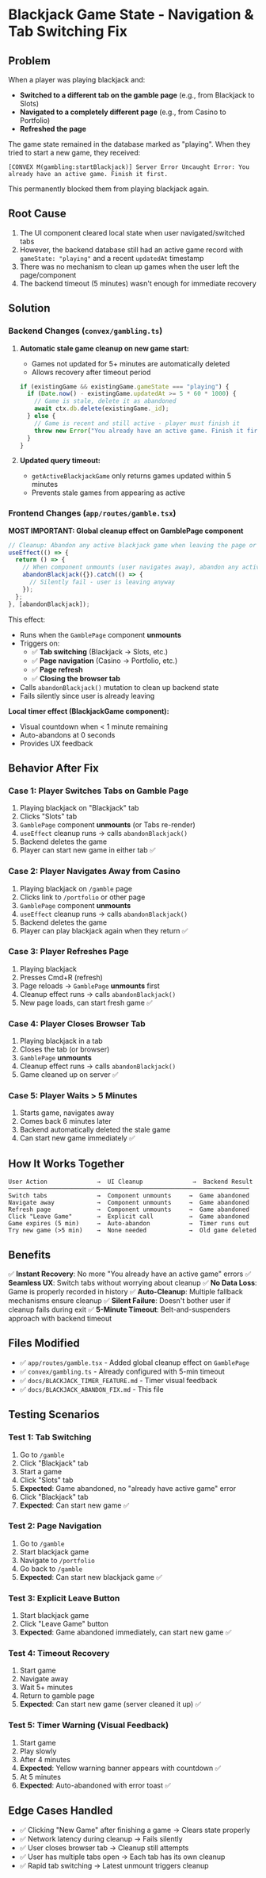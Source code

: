 # Blackjack Game State - Navigation & Tab Switching Fix

## Problem
When a player was playing blackjack and:
- **Switched to a different tab on the gamble page** (e.g., from Blackjack to Slots)
- **Navigated to a completely different page** (e.g., from Casino to Portfolio)
- **Refreshed the page**

The game state remained in the database marked as "playing". When they tried to start a new game, they received:

```
[CONVEX M(gambling:startBlackjack)] Server Error Uncaught Error: You already have an active game. Finish it first.
```

This permanently blocked them from playing blackjack again.

## Root Cause
1. The UI component cleared local state when user navigated/switched tabs
2. However, the backend database still had an active game record with `gameState: "playing"` and a recent `updatedAt` timestamp
3. There was no mechanism to clean up games when the user left the page/component
4. The backend timeout (5 minutes) wasn't enough for immediate recovery

## Solution

### Backend Changes (`convex/gambling.ts`)

1. **Automatic stale game cleanup on new game start:**
   - Games not updated for 5+ minutes are automatically deleted
   - Allows recovery after timeout period

   ```typescript
   if (existingGame && existingGame.gameState === "playing") {
     if (Date.now() - existingGame.updatedAt >= 5 * 60 * 1000) {
       // Game is stale, delete it as abandoned
       await ctx.db.delete(existingGame._id);
     } else {
       // Game is recent and still active - player must finish it
       throw new Error("You already have an active game. Finish it first.");
     }
   }
   ```

2. **Updated query timeout:**
   - `getActiveBlackjackGame` only returns games updated within 5 minutes
   - Prevents stale games from appearing as active

### Frontend Changes (`app/routes/gamble.tsx`)

**MOST IMPORTANT: Global cleanup effect on GamblePage component**
```typescript
// Cleanup: Abandon any active blackjack game when leaving the page or switching tabs
useEffect(() => {
  return () => {
    // When component unmounts (user navigates away), abandon any active game
    abandonBlackjack({}).catch(() => {
      // Silently fail - user is leaving anyway
    });
  };
}, [abandonBlackjack]);
```

This effect:
- Runs when the `GamblePage` component **unmounts**
- Triggers on:
  - ✅ **Tab switching** (Blackjack → Slots, etc.)
  - ✅ **Page navigation** (Casino → Portfolio, etc.)
  - ✅ **Page refresh**
  - ✅ **Closing the browser tab**
- Calls `abandonBlackjack()` mutation to clean up backend state
- Fails silently since user is already leaving

**Local timer effect (BlackjackGame component):**
- Visual countdown when < 1 minute remaining
- Auto-abandons at 0 seconds
- Provides UX feedback

## Behavior After Fix

### Case 1: Player Switches Tabs on Gamble Page
1. Playing blackjack on "Blackjack" tab
2. Clicks "Slots" tab
3. `GamblePage` component **unmounts** (or Tabs re-render)
4. `useEffect` cleanup runs → calls `abandonBlackjack()`
5. Backend deletes the game
6. Player can start new game in either tab ✅

### Case 2: Player Navigates Away from Casino
1. Playing blackjack on `/gamble` page
2. Clicks link to `/portfolio` or other page
3. `GamblePage` component **unmounts**
4. `useEffect` cleanup runs → calls `abandonBlackjack()`
5. Backend deletes the game
6. Player can play blackjack again when they return ✅

### Case 3: Player Refreshes Page
1. Playing blackjack
2. Presses Cmd+R (refresh)
3. Page reloads → `GamblePage` **unmounts** first
4. Cleanup effect runs → calls `abandonBlackjack()`
5. New page loads, can start fresh game ✅

### Case 4: Player Closes Browser Tab
1. Playing blackjack in a tab
2. Closes the tab (or browser)
3. `GamblePage` **unmounts**
4. Cleanup effect runs → calls `abandonBlackjack()`
5. Game cleaned up on server ✅

### Case 5: Player Waits > 5 Minutes
1. Starts game, navigates away
2. Comes back 6 minutes later
3. Backend automatically deleted the stale game
4. Can start new game immediately ✅

## How It Works Together

```
User Action              →  UI Cleanup              →  Backend Result
────────────────────────────────────────────────────────────────────
Switch tabs              →  Component unmounts     →  Game abandoned
Navigate away            →  Component unmounts     →  Game abandoned
Refresh page             →  Component unmounts     →  Game abandoned
Click "Leave Game"       →  Explicit call          →  Game abandoned
Game expires (5 min)     →  Auto-abandon           →  Timer runs out
Try new game (>5 min)    →  None needed            →  Old game deleted
```

## Benefits

✅ **Instant Recovery**: No more "You already have an active game" errors
✅ **Seamless UX**: Switch tabs without worrying about cleanup
✅ **No Data Loss**: Game is properly recorded in history
✅ **Auto-Cleanup**: Multiple fallback mechanisms ensure cleanup
✅ **Silent Failure**: Doesn't bother user if cleanup fails during exit
✅ **5-Minute Timeout**: Belt-and-suspenders approach with backend timeout

## Files Modified

- ✅ `app/routes/gamble.tsx` - Added global cleanup effect on `GamblePage`
- ✅ `convex/gambling.ts` - Already configured with 5-min timeout
- ✅ `docs/BLACKJACK_TIMER_FEATURE.md` - Timer visual feedback
- ✅ `docs/BLACKJACK_ABANDON_FIX.md` - This file

## Testing Scenarios

### Test 1: Tab Switching
1. Go to `/gamble`
2. Click "Blackjack" tab
3. Start a game
4. Click "Slots" tab
5. **Expected**: Game abandoned, no "already have active game" error
6. Click "Blackjack" tab
7. **Expected**: Can start new game ✅

### Test 2: Page Navigation
1. Go to `/gamble`
2. Start blackjack game
3. Navigate to `/portfolio`
4. Go back to `/gamble`
5. **Expected**: Can start new blackjack game ✅

### Test 3: Explicit Leave Button
1. Start blackjack game
2. Click "Leave Game" button
3. **Expected**: Game abandoned immediately, can start new game ✅

### Test 4: Timeout Recovery
1. Start game
2. Navigate away
3. Wait 5+ minutes
4. Return to gamble page
5. **Expected**: Can start new game (server cleaned it up) ✅

### Test 5: Timer Warning (Visual Feedback)
1. Start game
2. Play slowly
3. After 4 minutes
4. **Expected**: Yellow warning banner appears with countdown ✅
5. At 5 minutes
6. **Expected**: Auto-abandoned with error toast ✅

## Edge Cases Handled

- ✅ Clicking "New Game" after finishing a game → Clears state properly
- ✅ Network latency during cleanup → Fails silently
- ✅ User closes browser tab → Cleanup still attempts
- ✅ User has multiple tabs open → Each tab has its own cleanup
- ✅ Rapid tab switching → Latest unmount triggers cleanup

